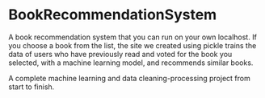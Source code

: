 # BookRecommendationSystem 

A book recommendation system that you can run on your own localhost. If you choose a book from the list, the site we created using pickle trains the data of users who have previously read and voted for the book you selected, with a machine learning model, and recommends similar books. 

A complete machine learning and data cleaning-processing project from start to finish.
